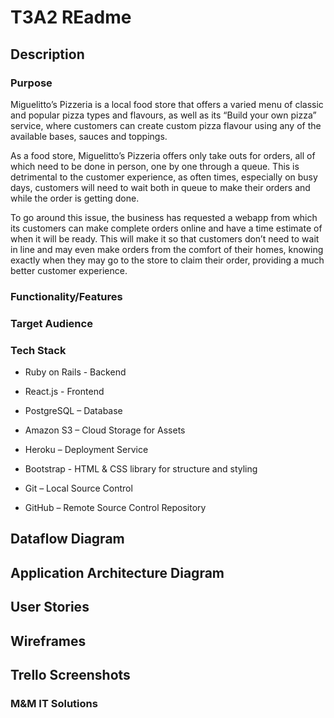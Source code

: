 # T3A2 REadme

## Description

### Purpose

Miguelitto’s Pizzeria is a local food store that offers a varied menu of classic and popular pizza types and flavours, as well as its “Build your own pizza” service, where customers can create custom pizza flavour using any of the available bases, sauces and toppings.

As a food store, Miguelitto’s Pizzeria offers only take outs for orders, all of which need to be done in person, one by one through a queue. This is detrimental to the customer experience, as often times, especially on busy days, customers will need to wait both in queue to make their orders and while the order is getting done.

To go around this issue, the business has requested a webapp from which its customers can make complete orders online and have a time estimate of when it will be ready. This will make it so that customers don’t need to wait in line and may even make orders from the comfort of their homes, knowing exactly when they may go to the store to claim their order, providing a much better customer experience.

### Functionality/Features

### Target Audience

### Tech Stack

- Ruby on Rails - Backend

- React.js - Frontend

- PostgreSQL – Database

- Amazon S3 – Cloud Storage for Assets

- Heroku – Deployment Service

- Bootstrap - HTML & CSS library for structure and styling

- Git – Local Source Control

- GitHub – Remote Source Control Repository

## Dataflow Diagram

## Application Architecture Diagram

## User Stories

## Wireframes

## Trello Screenshots

### M&M IT Solutions
